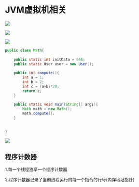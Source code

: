 # JVM虚拟机相关

![](F:\teachingNote\java面试\img\jdk体系结构.jpg)

![](F:\teachingNote\java面试\img\helloworld例子.png)

![](F:\teachingNote\java面试\img\jvm内存模型.png)

```java
public class Math{
    
    public static int initData = 666;
    public static User user = new User();
    
    public int compute(){
        int a = 1;
        int b = 2;
        int c = (a+b)*20;
        return c;
    }
    
    public static void main(String[] args){
        Math math = new Math();
        math.compute();
    }
    
    
}
```

![](F:\teachingNote\java面试\img\栈内存结构.png)

## 程序计数器

1.每一个线程独享一个程序计数器

2.程序计数器记录了当前线程运行的每一个指令的行号(内存地址指针)